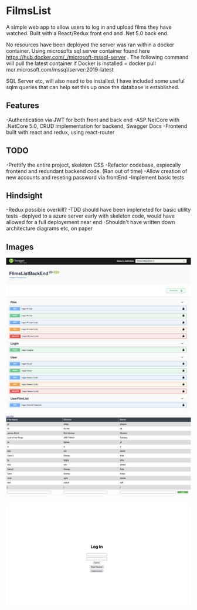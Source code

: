# FilmsList
A simple web app to allow users to log in and upload films they have watched. Built with a React/Redux front end and .Net 5.0 back end.

No resources have been deployed the server was ran within a docker container.
Using microsofts sql server container found here https://hub.docker.com/_/microsoft-mssql-server . The following command will pull the latest container if Docker is installed =
    docker pull mcr.microsoft.com/mssql/server:2019-latest

SQL Server etc, will also need to be installed. I have included some useful sqlm queries that can help set this up once the database is established.

<h2>Features</h2>
-Authentication via JWT for both front and back end
-ASP.NetCore with .NetCore 5.0, CRUD implementation for backend, Swagger Docs
-Frontend built with react and redux, using react-router

<h2>TODO</h2>
-Prettify the entire project, skeleton CSS
-Refactor codebase, espiecally frontend and redundant backend code. (Ran out of time)
-Allow creation of new accounts and reseting password via frontEnd
-Implement basic tests

<h2>Hindsight</h2>
-Redux possible overkill?
-TDD should have been impleneted for basic utility tests
-deplyed to a azure server early with skeleton code, would have allowed for a full deployement near end
-Shouldn't have written down architecture diagrams etc, on paper

<h2>Images</h2>

![Swagger.png](https://github.com/JRyGithub/FilmsList/blob/main/Images/Swagger.png?raw=true)

![Table.png](https://github.com/JRyGithub/FilmsList/blob/main/Images/Table.png?raw=true)

![Login.png](https://github.com/JRyGithub/FilmsList/blob/main/Images/LogIn.png?raw=true)